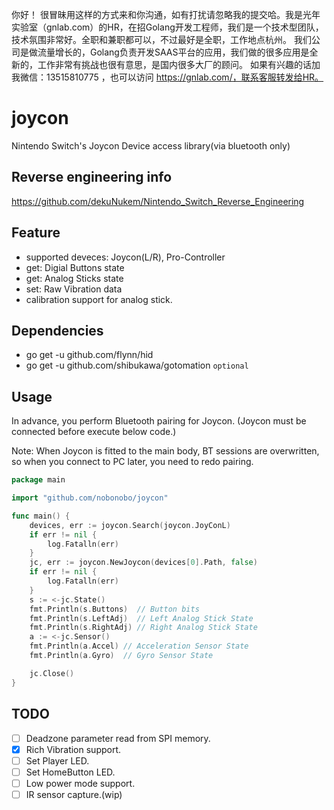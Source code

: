 你好！
很冒昧用这样的方式来和你沟通，如有打扰请忽略我的提交哈。我是光年实验室（gnlab.com）的HR，在招Golang开发工程师，我们是一个技术型团队，技术氛围非常好。全职和兼职都可以，不过最好是全职，工作地点杭州。
我们公司是做流量增长的，Golang负责开发SAAS平台的应用，我们做的很多应用是全新的，工作非常有挑战也很有意思，是国内很多大厂的顾问。
如果有兴趣的话加我微信：13515810775  ，也可以访问 https://gnlab.com/，联系客服转发给HR。
# joycon

Nintendo Switch's Joycon Device access library(via bluetooth only)

## Reverse engineering info

https://github.com/dekuNukem/Nintendo_Switch_Reverse_Engineering

## Feature

- supported deveces: Joycon(L/R), Pro-Controller
- get: Digial Buttons state
- get: Analog Sticks state
- set: Raw Vibration data
- calibration support for analog stick.

## Dependencies

- go get -u github.com/flynn/hid
- go get -u github.com/shibukawa/gotomation `optional`

## Usage

In advance, you perform Bluetooth pairing for Joycon.
(Joycon must be connected before execute below code.)

Note: When Joycon is fitted to the main body, BT sessions are overwritten, so when you connect to PC later, you need to redo pairing.

```go
package main

import "github.com/nobonobo/joycon"

func main() {
    devices, err := joycon.Search(joycon.JoyConL)
    if err != nil {
        log.Fatalln(err)
    }
    jc, err := joycon.NewJoycon(devices[0].Path, false)
    if err != nil {
        log.Fatalln(err)
    }
    s := <-jc.State()
    fmt.Println(s.Buttons)  // Button bits
    fmt.Println(s.LeftAdj)  // Left Analog Stick State
    fmt.Println(s.RightAdj) // Right Analog Stick State
    a := <-jc.Sensor()
    fmt.Println(a.Accel) // Acceleration Sensor State
    fmt.Println(a.Gyro)  // Gyro Sensor State

    jc.Close()
}
```
## TODO

- [ ] Deadzone parameter read from SPI memory. 
- [x] Rich Vibration support.
- [ ] Set Player LED.
- [ ] Set HomeButton LED.
- [ ] Low power mode support.
- [ ] IR sensor capture.(wip)
